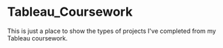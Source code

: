 # Tableau_Coursework
This is just a place to show the types of projects I've completed from my Tableau coursework. 

